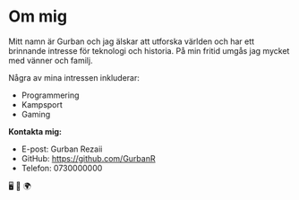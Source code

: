 # Om mig 

Mitt namn är Gurban och jag älskar att utforska världen och har ett brinnande intresse för teknologi och historia. På min fritid umgås jag mycket med vänner och familj.

Några av mina intressen inkluderar:
- Programmering
- Kampsport
- Gaming 

**Kontakta mig:**
- E-post: Gurban Rezaii
- GitHub: https://github.com/GurbanR
- Telefon: 0730000000


🖥 📖 🌍